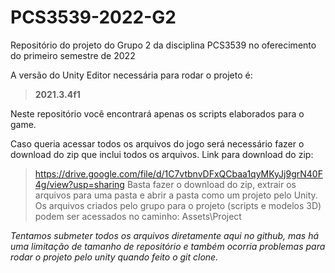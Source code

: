 # PCS3539-2022-G2
Repositório do projeto do Grupo 2 da disciplina PCS3539 no oferecimento do primeiro semestre de 2022

A versão do Unity Editor necessária para rodar o projeto é:
> **2021.3.4f1**

Neste repositório você encontrará apenas os scripts elaborados para o game.

Caso queria acessar todos os arquivos do jogo será necessário fazer o download do zip que inclui todos os arquivos. Link para download do zip:
> https://drive.google.com/file/d/1C7vtbnvDFxQCbaa1qyMKyJj9grN40F4g/view?usp=sharing
Basta fazer o download do zip, extrair os arquivos para uma pasta e abrir a pasta como um projeto pelo Unity.
Os arquivos criados pelo grupo para o projeto (scripts e modelos 3D) podem ser acessados no caminho:
> Assets\Project

*Tentamos submeter todos os arquivos diretamente aqui no github, mas há uma limitação de tamanho de repositório e também ocorria problemas para rodar o projeto pelo unity quando feito o git clone.*
